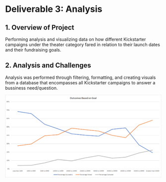 # Deliverable 3: Analysis 
## 1. Overview of Project
Performing analysis and visualizing data on how different Kickstarter campaigns under the theater category fared in relation to their launch dates and their fundraising goals.  

## 2. Analysis and Challenges
Analysis was performed through filtering, formatting, and creating visuals from a database that encompasses all Kickstarter campaigns to answer a bussiness need/question. 


![Outcomes vs Goals](https://github.com/just-yen/kickstarter-analysis/blob/main/Resources/Outcomes_vs_Goals.png)
